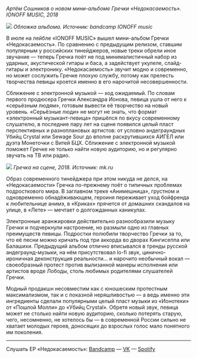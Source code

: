 _Артём Сошников о новом мини-альбоме Гречки «Недокасаемость». IONOFF MUSIC, 2018_

![](https://f4.bcbits.com/img/a1141436484_10.jpg)
_Обложка альбома. Источник: bandcamp IONOFF music_

В июле на лейбле «IONOFF MUSIC» вышел мини-альбом Гречки «Недокасаемость». По сравнению с предыдущим релизом, ставшим популярным у российских тинейджеров, новые треки обрели иное звучание — теперь Гречка поёт не под минималистичный набор из ударных, акустической гитары и баса, а задействует укулеле, слайд-гитары и электронику. «Недокасаемость» звучит модно и современно, но может сослужить Гречке плохую службу, потому как прелесть творчества певицы кроется именно в его нарочитой несовершенности.

Сближение с электронной музыкой — ход ожидаемый. По словам первого продюсера Гречки Александра Ионова, певица ушла от него к «серьёзным людям», готовым вывести её творчество на новый уровень. «Серьёзные люди» не могут не знать, что формат «электронный музыкант-певица» пришёлся по вкусу современному слушателю, в последние пару лет на сцене появился целый пласт перспективных и разноплановых артистов: от условно андеграундных Убийц Crystal или Sewage Sour до вполне раскрутившихся АИГЕЛ или дуэта Монеточки с Витей БЦХ. Сближение с электронной музыкой поможет Гречке не только найти новую аудиторию, но и регулярно звучать на ТВ или радио.

![](https://static.mk.ru/upload/entities/2018/07/05/articles/detailPicture/c3/89/da/bb/3c65418ab06a85159a56bd8a490d8bd5.jpg)
_Гречка на сцене, 2018. Источник: mk.ru_

Образ современного тинейджера при этом никуда не делся, на «Недокасаемости» Гречка по-прежнему поёт о типичных проблемах подросткового мира. В заглавном треке «Анимешница», грустном и одновременно обнадёживающем, героиня переживает уход бойфренда к любительнице анимэ, в «Криках» прячется от домашних скандалов на улице, в «Лете» — мечтает о долгожданных каникулах.

Электронные аранжировки действительно разнообразили музыку Гречки и подчеркнули настроение, но размыли одно из главных преимуществ певицы. Подростки полюбили творчество Гречки за то, что её песни можно кричать под три аккорда во дворах Кингисеппа или Балашихи. Предыдущий альбом отлично вписывался в тренды русской андеграунд-музыки, на нём присутствовал lo-fi звук, цинично-ироничная деконструкция реальности… и нарочито необычный вокал — своеобразный протест против вылизанной манеры исполнения или артистов вроде Лободы, столь любимых родителями слушателей Гречки. 

Модный продакшн несовместим как с юношеским протестным максимализмом, так и с показной неряшливостью — а ведь именно эти ингредиенты сделали популярными целый пласт музыки из «Ионотеки» от «Пошлой Молли» до «Убийц Crystal». Обретя новый звук, певица может не столько найти новую аудиторию, сколько потерять старую, чего, несомненно, не хотелось бы — в современной России сильно не хватает молодых героев, доносящих до взрослых голос мало понятного им поколения.

---- 

Слушать EP «Недокасаемость»:  [Bandcamp](https://ionoffmusic.bandcamp.com/album/--18) — [VK](https://vk.com/wall-116501508_15378) — [Spotify](https://open.spotify.com/album/6bvEUxDFfzbAPFHjLfdbZR)